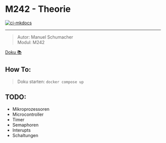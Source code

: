 # M242 - Theorie

[![ci-mkdocs](https://github.com/21r8390/M242-Doku/actions/workflows/ci-mkdocs.yml/badge.svg)](https://github.com/21r8390/M242-Doku/actions/workflows/ci-mkdocs.yml)

---

> Autor: Manuel Schumacher <br>
> Modul: M242

[Doku 📚]()

## How To:

> Doku starten: `docker compose up`

## TODO:

-   Mikroprozessoren
-   Microcontroller
-   Timer
-   Semaphoren
-   Interupts
-   Schaltungen
